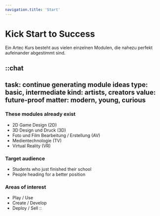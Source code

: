 ```yaml
---
navigation.title: 'Start'
---
```


# Kick Start to Success

Ein Artec Kurs besteht aus vielen einzelnen Modulen,
die nahezu perfekt aufeinander abgestimmt sind.

::chat
---
task: continue generating module ideas
type: basic, intermediate
kind: artists, creators
value: future-proof
matter: modern, young, curious
---
### These modules already exist

- 2D Game Design (2D)
- 3D Design und Druck (3D)
- Foto und Film Bearbeitung / Erstellung (AV)
- Medientechnologie (TV)
- Virtual Reality (VR)

### Target audience

- Students who just finished their school
- People heading for a better position

### Areas of interest

- Play / Use
- Create / Develop
- Deploy / Sell
::
